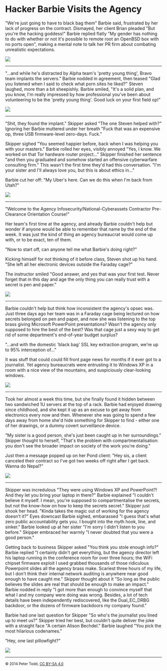 <h1>Hacker Barbie Visits the Agency</h1>


"We're just going to have to black bag them" Barbie said, frustrated by her
lack of progress on the contract. Dismayed, her client Brian pleaded "But
you're the hacking goddess!" Barbie replied flatly "My gender has nothing to do
with whether or not it's possible to remote root an OpenBSD box with no ports
open", making a mental note to talk her PR firm about combating unrealistic
expectations.

![](imgs/01-remote-root.png)


<hr>

"...and while he's distracted by Alpha team's 'pretty young thing', Bravo team
implants the servers." Barbie nodded in agreement, then teased "Glad you
listened when I said to check what porn sites he liked?" Steven laughed, more
than a bit sheepishly. Barbie smiled, "It's a solid plan, and you know, I'm
really impressed by how professional you've been about volunteering to be the
'pretty young thing'. Good luck on your first field op!"

![](imgs/02-black-bag.png)


<hr>

"Shit, they found the implant." Skipper asked "The one Steven helped with?"
Ignoring her Barbie muttered under her breath "Fuck that was an expensive op,
three USB firmware-level zero-days. Fuck."

Skipper sighed "You seemed happier before, back when I was helping you with
your masters." Barbie rolled her eyes, visibly annoyed "Yes, I know. We worked
on that Tor hardware router project..." Skipper finished her sentence "and then
you graduated and somehow started an offensive cyberwarfare consulting firm."
This wasn't the first time they'd had this conversation. "I'm your sister and
I'll always love you, but this is about ethics in..."

Barbie cut her off: "My Uber's here. Can we do this when I'm back from Utah?"

![](imgs/03-kitchen.png)


<hr>

"Welcome to the Agency Infosecurity/National-Cyberassets Contractor
Pre-Clearance Orientation Course!"

Her team's first time at the agency, and already Barbie couldn't help but
wonder if anyone would be able to remember that name by the end of the week. It
was just the kind of thing an agency bureaucrat would come up with, or to be
exact, ten of them.

"Now to start off, can anyone tell me what Barbie's doing right?"

Kicking himself for not thinking of it before class, Steven shot up his hand.
"She left all her electronic devices outside the Faraday cage?"

The instructor smiled "Good answer, and yes that was your first test. Never
forget that in this day and age the only thing you can really trust with a
secret is pen and paper."

![](imgs/04-agency-orientation.png)


<hr>

Barbie couldn't help but think how inconsistent the agency's opsec was. Just
three days ago her team was in a Faraday cage being lectured on how secrets
belonged on pen and paper, and now she was listening to the top brass giving
Microsoft PowerPoint presentations? Wasn't the agency only supposed to hire the
best of the best? Was that cage just a sexy way to get rid of some department's
end-of-year budget surplus?

"...and with the domestic 'black bag' SSL key extraction program, we're up to
95% interception of..."

It was stuff that could could fill front page news for months if it ever got to
a journalist. Yet agency bureaucrats were entrusting it to Windows XP in a room
with a nice view of the mountains, and suspiciously clear-looking windows.

![](imgs/05-agency-brass.png)


<hr>

Took her almost a week this time, but she finally found it hidden between two
sandwiched 1U servers at the top of a rack. Barbie had enjoyed drawing since
childhood, and she kept it up as an excuse to get away from electronics every
now and then. Whenever she was going to spend a few days away from home she'd
hide something for Skipper to find - either one of her drawings, or a dummy
covert surveillance device.

"My sister is a good person, she's just been caught up in her surroundings."
Skipper thought to herself, "That's the problem with compartmentalisation: you
don't see the broader impact on society of the work you're doing."

Just then a message popped up on her Pond client: "Hey sis, a client canceled
their contract so I've got two weeks off right after I get back. Wanna do
Nepal?"

![](imgs/06-skipper-drawing.png)


<hr>

Skipper was incredulous "They were using Windows XP and PowerPoint?! And they
let you bring your laptop in there?" Barbie explained "I couldn't believe it
myself. I mean, you're supposed to compartmentalise the secrets, but not the
know-how on how to keep the secrets secret." Skipper just shook her head.
"Kinda takes the magic out of working for the agency doesn't it?" Eyes downcast
Barbie sighed, embarassed "I guess that's what zero public accountability gets
you. I bought into the myth hook, line, and sinker." Barbie looked up at her
sister "I'm sorry I didn't listen to you before." Skipper embraced her warmly
"I never doubted that you were a good person."

Getting back to business Skipper asked "You think you stole enough info?"
Barbie replied "I certainly didn't get everything, but the agency director left
his laptop running in the conference room for over three hours; the WiFi
chipset firmware exploit I used grabbed thousands of those ridiculous
Powerpoint slides all the agency brass make. Scariest three hours of my life,
but I don't think their internal network auditing is anywhere near good enough
to have caught me." Skipper thought about it "So long as the public believes
the slides are real that should be enough to make an impact." Barbie nodded in
reply "I got more than enough to convince myself that what I and my company
were doing was wrong. Besides, a lot of tech details have been independently
rediscovered, like the Dual_EC_DRBG backdoor, or the dozens of firmware
backdoors my company found."

Barbie had one last question for Skipper "So who's the journalist you lined up
to meet us?" Skipper tried her best, but couldn't quite deliver the joke with a
straight face "A certain Alison Bechdel." Barbie laughed "You pick the most
hilarious codenames."

"Hey, one last pillowfight?"

![](imgs/07-plots-and-pillowfights.png)


<hr>
<small>© 2014 Peter Todd, <a href="http://creativecommons.org/licenses/by-sa/4.0/">CC BY-SA 4.0</a></small>
